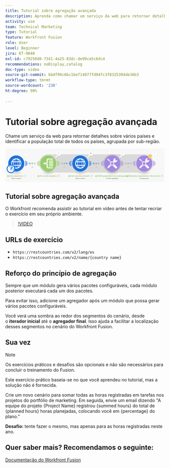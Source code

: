 ```yaml
---
title: Tutorial sobre agregação avançada
description: Aprenda como chamar um serviço da web para retornar detalhes sobre vários países e identificar a população, agrupada por sub-região, sem sair do [!DNL Adobe Workfront Fusion].
activity: use
team: Technical Marketing
type: Tutorial
feature: Workfront Fusion
role: User
level: Beginner
jira: KT-9040
exl-id: c79250d0-7341-4a25-83dc-de99ce5c6dc4
recommendations: noDisplay,catalog
doc-type: video
source-git-commit: bbdf99c6bc1be714077fd94fc3f8325394de36b3
workflow-type: tm+mt
source-wordcount: '238'
ht-degree: 90%

---
```


# Tutorial sobre agregação avançada

Chame um serviço da web para retornar detalhes sobre vários países e identificar a população total de todos os países, agrupada por sub-região.

![Uma imagem do cenário do Fusion](assets/iteration-and-aggregation-3.png)

## Tutorial sobre agregação avançada

O Workfront recomenda assistir ao tutorial em vídeo antes de tentar recriar o exercício em seu próprio ambiente.

>[!VIDEO](https://video.tv.adobe.com/v/335281/?quality=12&learn=on&enablevpops=1)

## URLs de exercício

* `https://restcountries.com/v2/lang/es`
* `https://restcountries.com/v2/name/{country name}`



## Reforço do princípio de agregação

Sempre que um módulo gera vários pacotes configuráveis, cada módulo posterior executará cada um dos pacotes.

Para evitar isso, adicione um agregador após um módulo que possa gerar vários pacotes configuráveis.

Você verá uma sombra ao redor dos segmentos do cenário, desde o **iterador inicial** até o **agregador final**. Isso ajuda a facilitar a localização desses segmentos no cenário do Workfront Fusion.

## Sua vez

>[!NOTE]
>
>Os exercícios práticos e desafios são opcionais e não são necessários para concluir o treinamento do Fusion.

Este exercício prático baseia-se no que você aprendeu no tutorial, mas a solução não é fornecida.

Crie um novo cenário para somar todas as horas registradas em tarefas nos projetos do portfólio de marketing. Em seguida, envie um email dizendo &quot;A equipe do projeto {Project Name} registrou {summed hours} do total de {planned hours} horas planejadas, colocando você em {percentage} do plano.&quot;

**Desafio:** tente fazer o mesmo, mas apenas para as horas registradas neste ano.

## Quer saber mais? Recomendamos o seguinte:

[Documentação do Workfront Fusion](https://experienceleague.adobe.com/en/docs/workfront-fusion/using/get-started-with-fusion/understand-workfront-fusion/workfront-fusion-overview)
